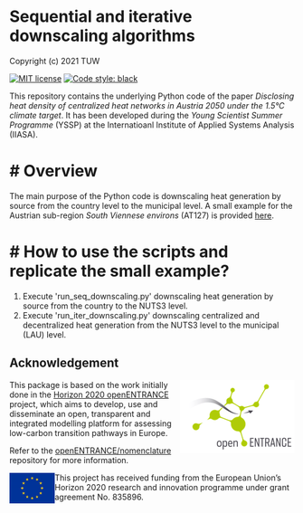 # Sequential and iterative downscaling algorithms

Copyright (c) 2021 TUW

[![MIT license](https://img.shields.io/badge/License-MIT-blue.svg)](https://lbesson.mit-license.org/)
[![Code style: black](https://img.shields.io/badge/code%20style-black-000000.svg)](https://github.com/psf/black)

This repository contains the underlying Python code of the paper *Disclosing heat density of centralized heat networks in Austria 2050 under the 1.5°C climate target*.
It has been developed during the *Young Scientist Summer Programme* (YSSP) at the Internatioanl Institute of Applied Systems Analysis (IIASA).

# # Overview

The main purpose of the Python code is downscaling heat generation by source from the country level to the municipal level. 
A small example for the Austrian sub-region *South Viennese environs* (AT127) is provided [here](downscaling\Iterative-downscaling-results).

# # How to use the scripts and replicate the small example?

1.	Execute 'run_seq_downscaling.py' downscaling heat generation by source from the country to the NUTS3 level.
2.	Execute 'run_iter_downscaling.py' downscaling centralized and decentralized heat generation from the NUTS3 level to the municipal (LAU) level.

## Acknowledgement

<img src="./_static/open_entrance-logo.png" width="202" height="129" align="right" alt="openENTRANCE logo" />

This package is based on the work initially done in the
[Horizon 2020 openENTRANCE](https://openentrance.eu) project, which aims to  develop,
use and disseminate an open, transparent and integrated  modelling platform
for assessing low-carbon transition pathways in Europe.

Refer to the [openENTRANCE/nomenclature](https://github.com/openENTRANCE/nomenclature)
repository for more information.

<img src="./_static/EU-logo-300x201.jpg" width="80" height="54" align="left" alt="EU logo" />
This project has received funding from the European Union’s Horizon 2020 research
and innovation programme under grant agreement No. 835896.